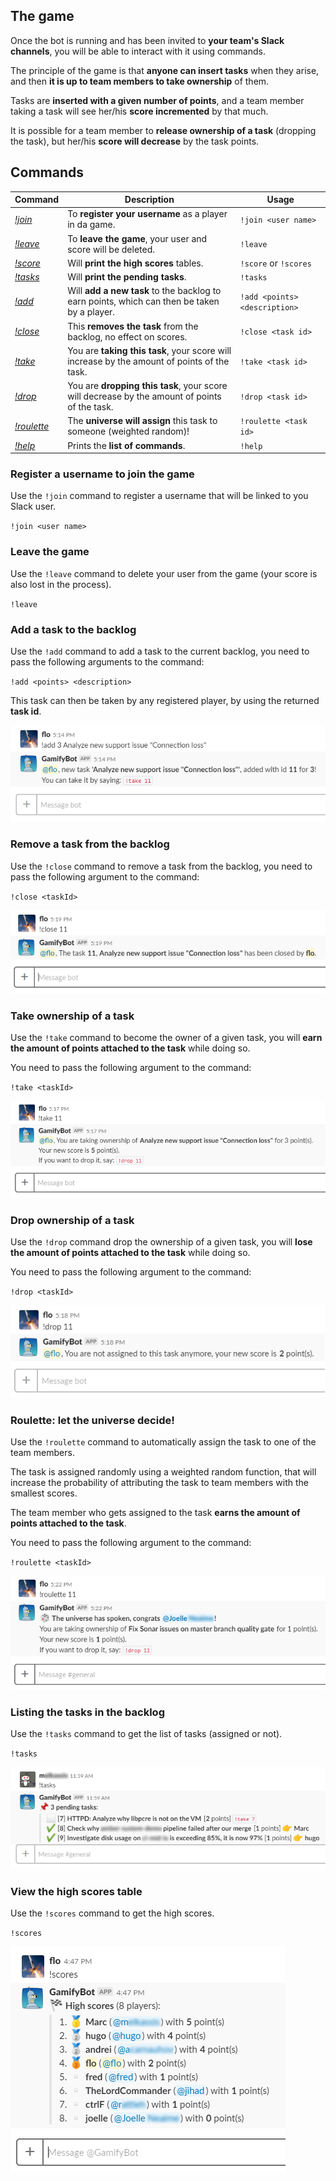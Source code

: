 
## The game

Once the bot is running and has been invited to **your team's Slack channels**, you will be able to interact with it using commands.

The principle of the game is that **anyone can insert tasks** when they arise, and then **it is up to team members to take ownership** of them.

Tasks are **inserted with a given number of points**, and a team member taking a task will see her/his **score incremented** by that much.

It is possible for a team member to **release ownership of a task** (dropping the task), but her/his **score will decrease** by the task points.

## Commands

| Command                          | Description                                                                                   | Usage
|----------------------------------|-----------------------------------------------------------------------------------------------|-----------------------------
| [*!join*](#join_command)         | To **register your username** as a player in da game.                                         | `!join <user name>`
| [*!leave*](#leave_command)       | To **leave the game**, your user and score will be deleted.                                   | `!leave`
| [*!score*](#score_command)       | Will **print the high scores** tables.                                                        | `!score` or `!scores`
| [*!tasks*](#tasks_command)       | Will **print the pending tasks**.                                                             | `!tasks`
| [*!add*](#add_command)           | Will **add a new task** to the backlog to earn points, which can then be taken by a player.   | `!add <points> <description>`
| [*!close*](#close_command)       | This **removes the task** from the backlog, no effect on scores.                              | `!close <task id>`
| [*!take*](#take_command)         | You are **taking this task**, your score will increase by the amount of points of the task.   | `!take <task id>`
| [*!drop*](#drop_command)         | You are **dropping this task**, your score will decrease by the amount of points of the task. | `!drop <task id>`
| [*!roulette*](#roulette_command) | The **universe will assign** this task to someone (weighted random)!                          | `!roulette <task id>`
| [*!help*](#help_command)         | Prints the **list of commands**.                                                              | `!help`

### <a name="join_command"></a> Register a username to join the game

Use the `!join` command to register a username that will be linked to you Slack user.

`!join <user name>`

<!--
![Example: registering a user](./img/gamify_join.png "Example: registering a user")
-->

### <a name="leave_command"></a> Leave the game

Use the `!leave` command to delete your user from the game (your score is also lost in the process).

`!leave`

<!--
![Example: leaving the game](./img/gamify_leave.png "Example: leaving the game")
-->

### <a name="add_command"></a> Add a task to the backlog

Use the `!add` command to add a task to the current backlog, you need to pass the following arguments to the command:

`!add <points> <description>`

This task can then be taken by any registered player, by using the returned **task id**.

![Example: adding a task](./img/gamify_add.png "Example: adding a task")

### <a name="close_command"></a> Remove a task from the backlog

Use the `!close` command to remove a task from the backlog, you need to pass the following argument to the command:

`!close <taskId>`

![Example: closing a task](./img/gamify_close.png "Example: closing a task")

### <a name="take_command"></a> Take ownership of a task

Use the `!take` command to become the owner of a given task, you will **earn the amount of points attached to the task** while doing so.

You need to pass the following argument to the command:

`!take <taskId>`

![Example: taking a task](./img/gamify_take.png "Example: taking a task")

### <a name="drop_command"></a> Drop ownership of a task

Use the `!drop` command drop the ownership of a given task, you will **lose the amount of points attached to the task** while doing so.

You need to pass the following argument to the command:

`!drop <taskId>`

![Example: dropping a task](./img/gamify_drop.png "Example: dropping a task")

### <a name="roulette_command"></a> Roulette: let the universe decide!

Use the `!roulette` command to automatically assign the task to one of the team members.

The task is assigned randomly using a weighted random function, that will increase the probability of attributing 
the task to team members with the smallest scores.

The team member who gets assigned to the task **earns the amount of points attached to the task**.

You need to pass the following argument to the command:

`!roulette <taskId>`

![Example: roulette command](./img/gamify_roulette.png "Example: roulette command")

### <a name="tasks_command"></a> Listing the tasks in the backlog

Use the `!tasks` command to get the list of tasks (assigned or not).

`!tasks`

![Example: listing the tasks](./img/gamify_tasks.png "Example: listing the tasks")

### <a name="scores_command"></a> View the high scores table

Use the `!scores` command to get the high scores.

`!scores`

![Example: high scores](./img/gamify_scores.png "Example: high scores")

